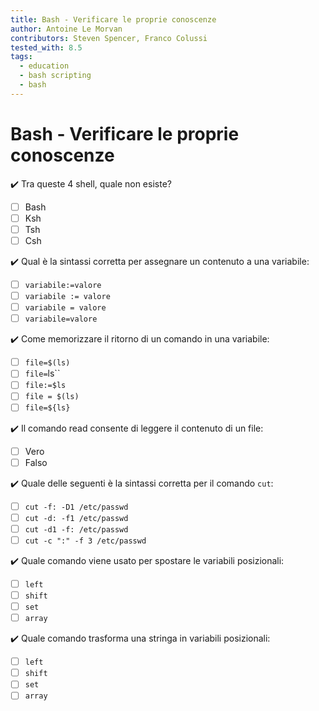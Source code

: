 ```yaml
---
title: Bash - Verificare le proprie conoscenze
author: Antoine Le Morvan
contributors: Steven Spencer, Franco Colussi
tested_with: 8.5
tags:
  - education
  - bash scripting
  - bash
---
```


# Bash - Verificare le proprie conoscenze

:heavy_check_mark: Tra queste 4 shell, quale non esiste?

- [ ] Bash
- [ ] Ksh
- [ ] Tsh
- [ ] Csh

:heavy_check_mark: Qual è la sintassi corretta per assegnare un contenuto a una variabile:

- [ ] `variabile:=valore`
- [ ] `variabile := valore`
- [ ] `variabile = valore`
- [ ] `variabile=valore`

:heavy_check_mark: Come memorizzare il ritorno di un comando in una variabile:

- [ ] `file=$(ls)`
- [ ] `file=`ls``
- [ ] `file:=$ls`
- [ ] `file = $(ls)`
- [ ] `file=${ls}`

:heavy_check_mark: Il comando read consente di leggere il contenuto di un file:

- [ ] Vero
- [ ] Falso

:heavy_check_mark: Quale delle seguenti è la sintassi corretta per il comando `cut`:

- [ ] `cut -f: -D1 /etc/passwd`
- [ ] `cut -d: -f1 /etc/passwd`
- [ ] `cut -d1 -f: /etc/passwd`
- [ ] `cut -c ":" -f 3 /etc/passwd`

:heavy_check_mark: Quale comando viene usato per spostare le variabili posizionali:

- [ ] `left`
- [ ] `shift`
- [ ] `set`
- [ ] `array`

:heavy_check_mark: Quale comando trasforma una stringa in variabili posizionali:

- [ ] `left`
- [ ] `shift`
- [ ] `set`
- [ ] `array`
